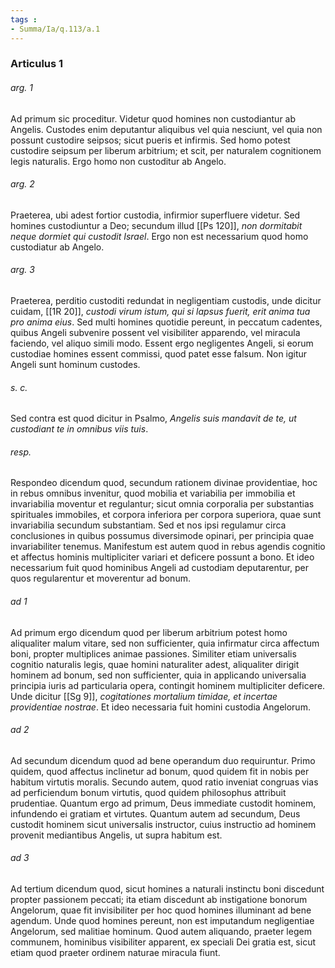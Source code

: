 ```yaml
---
tags : 
- Summa/Ia/q.113/a.1
---
```


### Articulus 1

###### arg. 1
Ad primum sic proceditur. Videtur quod homines non custodiantur ab Angelis. Custodes enim deputantur aliquibus vel quia nesciunt, vel quia non possunt custodire seipsos; sicut pueris et infirmis. Sed homo potest custodire seipsum per liberum arbitrium; et scit, per naturalem cognitionem legis naturalis. Ergo homo non custoditur ab Angelo.

###### arg. 2
Praeterea, ubi adest fortior custodia, infirmior superfluere videtur. Sed homines custodiuntur a Deo; secundum illud [[Ps 120]], *non dormitabit neque dormiet qui custodit Israel*. Ergo non est necessarium quod homo custodiatur ab Angelo.

###### arg. 3
Praeterea, perditio custoditi redundat in negligentiam custodis, unde dicitur cuidam, [[1R 20]], *custodi virum istum, qui si lapsus fuerit, erit anima tua pro anima eius*. Sed multi homines quotidie pereunt, in peccatum cadentes, quibus Angeli subvenire possent vel visibiliter apparendo, vel miracula faciendo, vel aliquo simili modo. Essent ergo negligentes Angeli, si eorum custodiae homines essent commissi, quod patet esse falsum. Non igitur Angeli sunt hominum custodes.

###### s. c.
Sed contra est quod dicitur in Psalmo, *Angelis suis mandavit de te, ut custodiant te in omnibus viis tuis*.

###### resp.
Respondeo dicendum quod, secundum rationem divinae providentiae, hoc in rebus omnibus invenitur, quod mobilia et variabilia per immobilia et invariabilia moventur et regulantur; sicut omnia corporalia per substantias spirituales immobiles, et corpora inferiora per corpora superiora, quae sunt invariabilia secundum substantiam. Sed et nos ipsi regulamur circa conclusiones in quibus possumus diversimode opinari, per principia quae invariabiliter tenemus. Manifestum est autem quod in rebus agendis cognitio et affectus hominis multipliciter variari et deficere possunt a bono. Et ideo necessarium fuit quod hominibus Angeli ad custodiam deputarentur, per quos regularentur et moverentur ad bonum.

###### ad 1
Ad primum ergo dicendum quod per liberum arbitrium potest homo aliqualiter malum vitare, sed non sufficienter, quia infirmatur circa affectum boni, propter multiplices animae passiones. Similiter etiam universalis cognitio naturalis legis, quae homini naturaliter adest, aliqualiter dirigit hominem ad bonum, sed non sufficienter, quia in applicando universalia principia iuris ad particularia opera, contingit hominem multipliciter deficere. Unde dicitur [[Sg 9]], *cogitationes mortalium timidae, et incertae providentiae nostrae*. Et ideo necessaria fuit homini custodia Angelorum.

###### ad 2
Ad secundum dicendum quod ad bene operandum duo requiruntur. Primo quidem, quod affectus inclinetur ad bonum, quod quidem fit in nobis per habitum virtutis moralis. Secundo autem, quod ratio inveniat congruas vias ad perficiendum bonum virtutis, quod quidem philosophus attribuit prudentiae. Quantum ergo ad primum, Deus immediate custodit hominem, infundendo ei gratiam et virtutes. Quantum autem ad secundum, Deus custodit hominem sicut universalis instructor, cuius instructio ad hominem provenit mediantibus Angelis, ut supra habitum est.

###### ad 3
Ad tertium dicendum quod, sicut homines a naturali instinctu boni discedunt propter passionem peccati; ita etiam discedunt ab instigatione bonorum Angelorum, quae fit invisibiliter per hoc quod homines illuminant ad bene agendum. Unde quod homines pereunt, non est imputandum negligentiae Angelorum, sed malitiae hominum. Quod autem aliquando, praeter legem communem, hominibus visibiliter apparent, ex speciali Dei gratia est, sicut etiam quod praeter ordinem naturae miracula fiunt.

